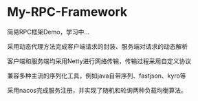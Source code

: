 # My-RPC-Framework

简易RPC框架Demo，学习中...

采用动态代理方法完成客户端请求的封装、服务端对请求的动态解析

客户端和服务端均采用Netty进行网络传输，传输过程采用自定义协议

兼容多种主流的序列化工具，例如java自带序列、fastjson、kyro等

采用nacos完成服务注册，并实现了随机和轮询两种负载均衡算法。
